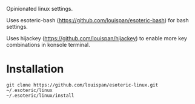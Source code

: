 Opinionated linux settings.

Uses esoteric-bash (https://github.com/louispan/esoteric-bash) for bash settings.

Uses hijackey (https://github.com/louispan/hijackey) to enable more key combinations in konsole terminal.

# Installation

```
git clone https://github.com/louispan/esoteric-linux.git ~/.esoteric/linux
~/.esoteric/linux/install
```